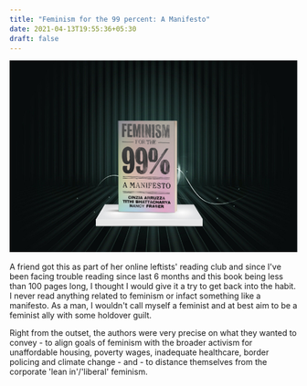 ```yaml
---
title: "Feminism for the 99 percent: A Manifesto"
date: 2021-04-13T19:55:36+05:30
draft: false
---
```


![Feminism for the 99 percent](/img/feminism-for-the-99p.jpg)


   A friend got this as part of her online leftists' reading club and since I've been facing trouble reading since last 6 months and this book being less than 100 pages long, I thought I would give it a try to get back into the habit. I never read anything related to feminism or infact something like a manifesto. As a man, I wouldn't call myself a feminist and at best aim to be a feminist ally with some holdover guilt.

   Right from the outset, the authors were very precise on what they wanted to convey - to align goals of feminism with the broader activism for unaffordable housing, poverty wages, inadequate healthcare, border policing and climate change - and - to distance themselves from the corporate 'lean in'/'liberal' feminism.
